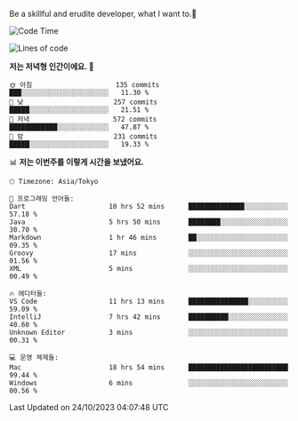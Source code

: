 Be a skillful and erudite developer, what I want to.👶

<!--START_SECTION:waka-->
![Code Time](http://img.shields.io/badge/Code%20Time-22%20hrs%2048%20mins-blue)

![Lines of code](https://img.shields.io/badge/%EC%A0%80%EB%8A%94%20%EC%97%AC%ED%83%9C%EA%B9%8C%EC%A7%80%20-577.8%20thousand%20%EC%A4%84%EC%9D%98%20%EC%BD%94%EB%93%9C%EB%A5%BC%20%EC%9E%91%EC%84%B1%ED%96%88%EC%96%B4%EC%9A%94.-blue)

**저는 저녁형 인간이에요. 🦉** 

```text
🌞 아침                     135 commits         ███░░░░░░░░░░░░░░░░░░░░░░   11.30 % 
🌆 낮　                     257 commits         █████░░░░░░░░░░░░░░░░░░░░   21.51 % 
🌃 저녁                     572 commits         ████████████░░░░░░░░░░░░░   47.87 % 
🌙 밤　                     231 commits         █████░░░░░░░░░░░░░░░░░░░░   19.33 % 
```


📊 **저는 이번주를 이렇게 시간을 보냈어요.** 

```text
🕑︎ Timezone: Asia/Tokyo

💬 프로그래밍 언어들: 
Dart                     10 hrs 52 mins      ██████████████░░░░░░░░░░░   57.18 % 
Java                     5 hrs 50 mins       ████████░░░░░░░░░░░░░░░░░   30.70 % 
Markdown                 1 hr 46 mins        ██░░░░░░░░░░░░░░░░░░░░░░░   09.35 % 
Groovy                   17 mins             ░░░░░░░░░░░░░░░░░░░░░░░░░   01.56 % 
XML                      5 mins              ░░░░░░░░░░░░░░░░░░░░░░░░░   00.49 % 

🔥 에디터들: 
VS Code                  11 hrs 13 mins      ███████████████░░░░░░░░░░   59.09 % 
IntelliJ                 7 hrs 42 mins       ██████████░░░░░░░░░░░░░░░   40.60 % 
Unknown Editor           3 mins              ░░░░░░░░░░░░░░░░░░░░░░░░░   00.31 % 

💻 운영 체제들: 
Mac                      18 hrs 54 mins      █████████████████████████   99.44 % 
Windows                  6 mins              ░░░░░░░░░░░░░░░░░░░░░░░░░   00.56 % 
```


 Last Updated on 24/10/2023 04:07:48 UTC
<!--END_SECTION:waka-->
